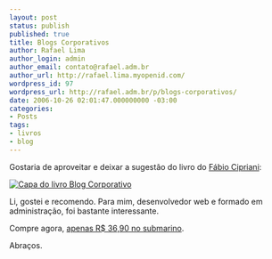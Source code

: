 ```yaml
---
layout: post
status: publish
published: true
title: Blogs Corporativos
author: Rafael Lima
author_login: admin
author_email: contato@rafael.adm.br
author_url: http://rafael.lima.myopenid.com/
wordpress_id: 97
wordpress_url: http://rafael.adm.br/p/blogs-corporativos/
date: 2006-10-26 02:01:47.000000000 -03:00
categories:
- Posts
tags:
- livros
- blog
---
```

Gostaria de aproveitar e deixar a sugest&atilde;o do livro do <a href="http://www.serendipidade.com.br">F&aacute;bio Cipriani</a>:

<a href="http://www.submarino.com.br/books_productdetails.asp?Query=ProductPage&ProdTypeId=1&ProdId=1510594&franq=171736" style="border: 0"><img id="image96" src="http://rafael.adm.br/wp-content/uploads/2006/10/livro_blog_corporativo.jpg" alt="Capa do livro Blog Corporativo" border="0"/>
</a>

Li, gostei e recomendo. Para mim, desenvolvedor web e formado em administra&ccedil;&atilde;o, foi bastante interessante.

Compre agora, <a href="http://www.submarino.com.br/books_productdetails.asp?Query=ProductPage&ProdTypeId=1&ProdId=1510594&franq=171736">apenas R$ 36,90 no submarino</a>.

Abra&ccedil;os.
